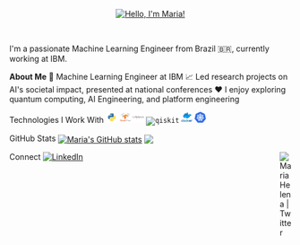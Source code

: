 <p align="center"><a href="https://anuraghazra.github.io"><img width="80%" alt="Hello, I'm Maria!" src="./assets/gh-readme-header.png" /></a></p>

<br />

I'm a passionate Machine Learning Engineer from Brazil 🇧🇷, currently working at IBM.

**About Me**
💼 Machine Learning Engineer at IBM
📈 Led research projects on AI's societal impact, presented at national conferences
❤️ I enjoy exploring quantum computing, AI Engineering, and platform engineering

Technologies I Work With
<code><img height="20" alt="python" src="https://raw.githubusercontent.com/github/explore/main/topics/python/python.png"></code>
<code><img height="20" alt="tensorflow" src="https://raw.githubusercontent.com/github/explore/main/topics/tensorflow/tensorflow.png"></code>
<code><img height="20" alt="pytorch" src="https://raw.githubusercontent.com/github/explore/main/topics/pytorch/pytorch.png"></code>
<code><img height="20" alt="qiskit" src="https://raw.githubusercontent.com/github/explore/main/topics/qiskit/qiskit.png"></code>
<code><img height="20" alt="docker" src="https://raw.githubusercontent.com/github/explore/main/topics/docker/docker.png"></code>
<code><img height="20" alt="kubernetes" src="https://raw.githubusercontent.com/github/explore/main/topics/kubernetes/kubernetes.png"></code>

GitHub Stats
<a href="https://github.com/mariahelenass"><img align="center" src="https://github-readme-stats.vercel.app/api?username=mariahelenass&show_icons=true&include_all_commits=true&theme=buefy&hide_border=true" alt="Maria's GitHub stats" /></a>	<a href="https://github.com/mariahelenass"><img align="center" src="https://github-readme-stats.vercel.app/api/top-langs/?username=mariahelenass&layout=compact&theme=buefy&hide_border=true" /></a>

Connect
<a href="https://www.linkedin.com/in/maria-helena-a08b97223/" target="_blank"> <img src="https://img.shields.io/badge/-LinkedIn-%230077B5?style=for-the-badge&logo=linkedin&logoColor=white" alt="LinkedIn"> </a> <a href="https://twitter.com/mariahelena"> <img align="right" alt="Maria Helena | Twitter" width="21px" src="https://raw.githubusercontent.com/mariahelenass/mariahelenass/main/assets/twitter.svg" /> </a>
